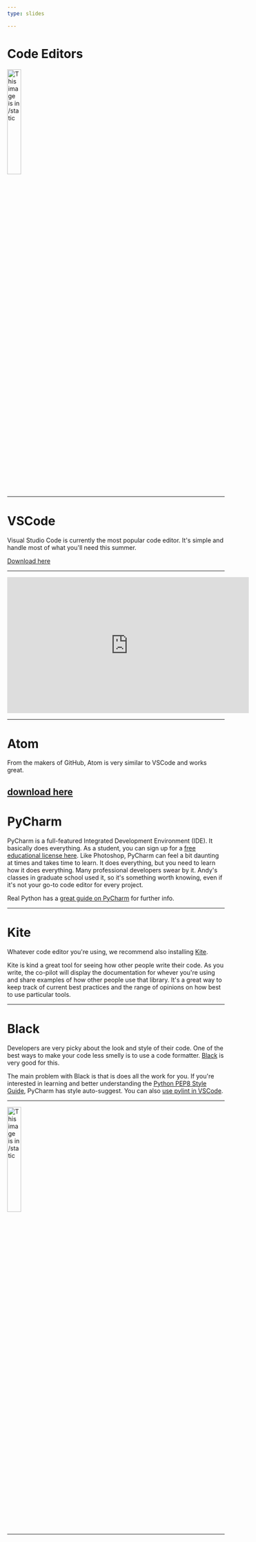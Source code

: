 ```yaml
---
type: slides

---
```


# Code Editors 

<img src="goofy_baby.jpeg" alt="This image is in /static" width="25%">


---

# VSCode

Visual Studio Code is currently the most popular code editor.  It's simple and handle most of what you'll need this summer. 

[Download here](https://code.visualstudio.com/)


---

<iframe width="560" height="315" src="https://www.youtube.com/embed/W--_EOzdTHk" frameborder="0" allow="accelerometer; autoplay; encrypted-media; gyroscope; picture-in-picture" allowfullscreen></iframe>

---

# Atom 
From the makers of GitHub, Atom is very similar to VSCode and works great. 

[download here](https://atom.io/)
---

# PyCharm 

PyCharm is a full-featured Integrated Development Environment (IDE).  It basically does everything. As a student, you can sign up for a [free educational license here](https://www.jetbrains.com/community/education/#students).
Like Photoshop, PyCharm can feel a bit daunting at times and takes time to learn.  It does everything, but you need to learn how it does everything.  Many professional developers swear by it.  Andy's classes in graduate school used it, so it's something worth knowing, even if it's not your go-to code editor for every project. 

Real Python has a [great guide on PyCharm](https://realpython.com/pycharm-guide/) for further info.

---

# Kite

Whatever code editor you're using, we recommend also installing [Kite](https://www.kite.com/).

Kite is kind a great tool for seeing how other people write their code. As you write, the co-pilot will display the documentation for whever you're using and share examples of how other people use that library.  It's a great way to keep track of current best practices and the range of opinions on how best to use particular tools. 

---

# Black

Developers are very picky about the look and style of their code.  One of the best ways to make your code less smelly is to use a code formatter.  [Black](https://pypi.org/project/black/) is very good for this.  

The main problem with Black is that is does all the work for you.  If you're interested in learning and better understanding the [Python PEP8 Style Guide](https://www.python.org/dev/peps/pep-0008/), PyCharm has style auto-suggest.  You can also [use pylint in VSCode](https://code.visualstudio.com/docs/python/linting).


---

<img src="baby_alien.jpeg" alt="This image is in /static" width="25%">

---
